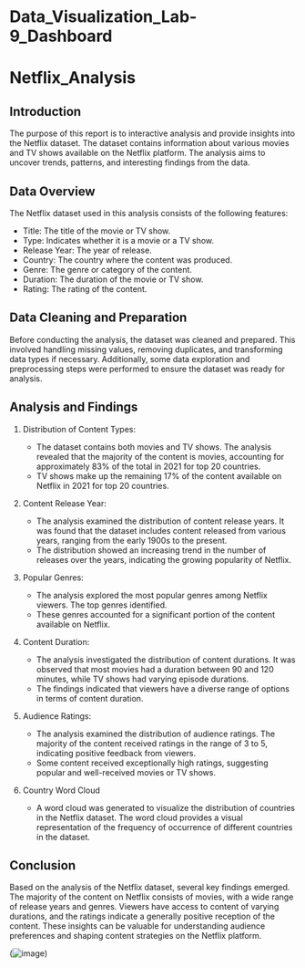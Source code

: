 # Data_Visualization_Lab-9_Dashboard

# Netflix_Analysis
## Introduction
The purpose of this report is to interactive analysis and provide insights into the Netflix dataset. The dataset contains information about various movies and TV shows available on the Netflix platform. The analysis aims to uncover trends, patterns, and interesting findings from the data.

## Data Overview
The Netflix dataset used in this analysis consists of the following features:
- Title: The title of the movie or TV show.
- Type: Indicates whether it is a movie or a TV show.
- Release Year: The year of release.
- Country: The country where the content was produced.
- Genre: The genre or category of the content.
- Duration: The duration of the movie or TV show.
- Rating: The rating of the content.

## Data Cleaning and Preparation
Before conducting the analysis, the dataset was cleaned and prepared. This involved handling missing values, removing duplicates, and transforming data types if necessary. Additionally, some data exploration and preprocessing steps were performed to ensure the dataset was ready for analysis.

## Analysis and Findings
1. Distribution of Content Types:
   - The dataset contains both movies and TV shows. The analysis revealed that the majority of the content is movies, accounting for approximately 83% of the total in 2021 for top 20 countries.
   - TV shows make up the remaining 17% of the content available on Netflix in 2021 for top 20 countries.

2. Content Release Year:
   - The analysis examined the distribution of content release years. It was found that the dataset includes content released from various years, ranging from the early 1900s to the present.
   - The distribution showed an increasing trend in the number of releases over the years, indicating the growing popularity of Netflix.

3. Popular Genres:
   - The analysis explored the most popular genres among Netflix viewers. The top genres identified.
   - These genres accounted for a significant portion of the content available on Netflix.
   
   

4. Content Duration:
   - The analysis investigated the distribution of content durations. It was observed that most movies had a duration between 90 and 120 minutes, while TV shows had varying episode durations.
   - The findings indicated that viewers have a diverse range of options in terms of content duration.

5. Audience Ratings:
   - The analysis examined the distribution of audience ratings. The majority of the content received ratings in the range of 3 to 5, indicating positive feedback from viewers.
   - Some content received exceptionally high ratings, suggesting popular and well-received movies or TV shows.
6. Country Word Cloud
    - A word cloud was generated to visualize the distribution of countries in the Netflix dataset. The word cloud provides a visual representation of the frequency of occurrence of different countries in the dataset.
## Conclusion
Based on the analysis of the Netflix dataset, several key findings emerged. The majority of the content on Netflix consists of movies, with a wide range of release years and genres. Viewers have access to content of varying durations, and the ratings indicate a generally positive reception of the content. These insights can be valuable for understanding audience preferences and shaping content strategies on the Netflix platform.


(![image](https://user-images.githubusercontent.com/118159315/235374592-9f2a029e-0779-401b-a2ca-9b588a57299f.png))


